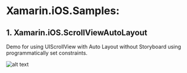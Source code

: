 # Xamarin.iOS.Samples:

## 1. Xamarin.iOS.ScrollViewAutoLayout
Demo for using UIScrollView with Auto Layout without Storyboard using programmatically set constraints.

![alt text](https://github.com/bobekhj/Xamarin.iOS.ScrollViewAutoLayout/blob/master/assets/uiscrollautolayout.gif?raw=true "Gif")


